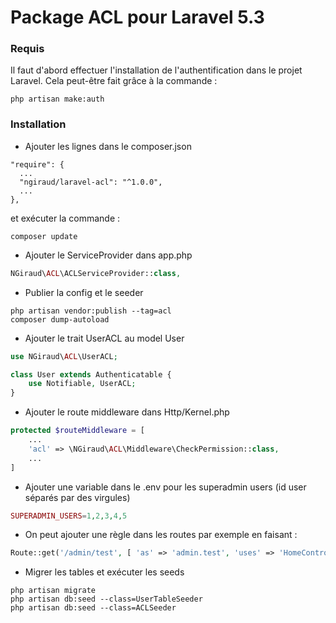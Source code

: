 # Package ACL pour Laravel 5.3 #

### Requis ###
Il faut d'abord effectuer l'installation de l'authentification dans le projet Laravel. Cela peut-être fait grâce à la commande :
```shell
php artisan make:auth
```

### Installation ###

* Ajouter les lignes dans le composer.json

```shell
"require": {
  ...
  "ngiraud/laravel-acl": "^1.0.0",
  ...
},
```
et exécuter la commande :
```shell
composer update
```

* Ajouter le ServiceProvider dans app.php

```php
NGiraud\ACL\ACLServiceProvider::class,
```

* Publier la config et le seeder

```shell
php artisan vendor:publish --tag=acl
composer dump-autoload
```
* Ajouter le trait UserACL au model User

```php
use NGiraud\ACL\UserACL;

class User extends Authenticatable {
    use Notifiable, UserACL;
}
```

* Ajouter le route middleware dans Http/Kernel.php

```php
protected $routeMiddleware = [
    ...
    'acl' => \NGiraud\ACL\Middleware\CheckPermission::class,
    ...
]
```

* Ajouter une variable dans le .env pour les superadmin users (id user séparés par des virgules)

```php
SUPERADMIN_USERS=1,2,3,4,5
```

* On peut ajouter une règle dans les routes par exemple en faisant :
```php
Route::get('/admin/test', [ 'as' => 'admin.test', 'uses' => 'HomeController@test' ])->middleware('acl:manage_users');
```

* Migrer les tables et exécuter les seeds

```shell
php artisan migrate
php artisan db:seed --class=UserTableSeeder
php artisan db:seed --class=ACLSeeder
```
